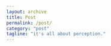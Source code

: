 ```yaml
---
layout: archive
title: Post
permalink: /post/
category: "post"
tagline: "it's all about perception."
---
```

